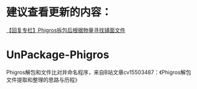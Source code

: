 # 建议查看更新的内容：
[【回复专栏】Phigros拆包后根据物量寻找铺面文件](https://www.bilibili.com/read/cv25881247/)


# UnPackage-Phigros
Phigros解包和文件比对并命名程序，来自B站文章cv15503487：《Phigros解包文件提取和整理的思路与历程》

